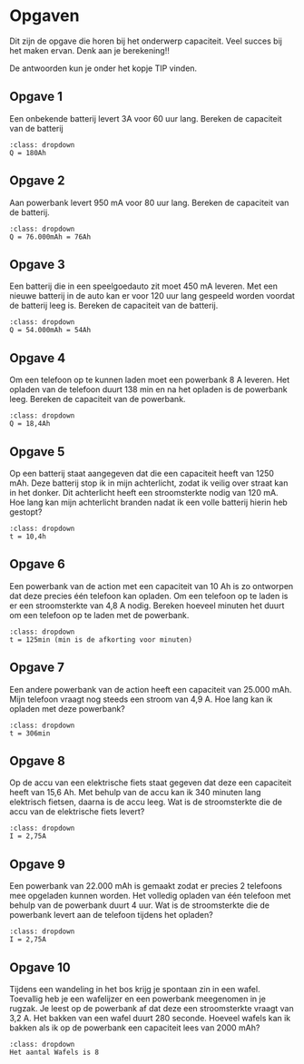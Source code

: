 # Opgaven

Dit zijn de opgave die horen bij het onderwerp capaciteit. Veel succes bij het maken ervan. Denk aan je berekening!!

De antwoorden kun je onder het kopje TIP vinden.

## Opgave 1

Een onbekende batterij levert 3A voor 60 uur lang. Bereken de capaciteit van de batterij
```{tip}
:class: dropdown
Q = 180Ah
```

## Opgave 2

Aan powerbank levert 950 mA voor 80 uur lang. Bereken de capaciteit van de batterij.
```{tip}
:class: dropdown
Q = 76.000mAh = 76Ah
```

## Opgave 3

Een batterij die in een speelgoedauto zit moet 450 mA leveren. Met een nieuwe batterij in de auto kan er voor 120 uur lang gespeeld worden voordat de batterij leeg is. Bereken de capaciteit van de batterij.
```{tip}
:class: dropdown
Q = 54.000mAh = 54Ah
```

## Opgave 4

Om een telefoon op te kunnen laden moet een powerbank 8 A leveren. Het opladen van de telefoon duurt 138 min en na het opladen is de powerbank leeg. Bereken de capaciteit van de powerbank.
```{tip}
:class: dropdown
Q = 18,4Ah
```

## Opgave 5

Op een batterij staat aangegeven dat die een capaciteit heeft van 1250 mAh. Deze batterij stop ik in mijn achterlicht, zodat ik veilig over straat kan in het donker. Dit achterlicht heeft een stroomsterkte nodig van 120 mA. Hoe lang kan mijn achterlicht branden nadat ik een volle batterij hierin heb gestopt?
```{tip}
:class: dropdown
t = 10,4h
```

## Opgave 6

Een powerbank van de action met een capaciteit van 10 Ah is zo ontworpen dat deze precies één telefoon kan opladen. Om een telefoon op te laden is er een stroomsterkte van 4,8 A nodig. Bereken hoeveel minuten het duurt om een telefoon op te laden met de powerbank.
```{tip}
:class: dropdown
t = 125min (min is de afkorting voor minuten)
```

## Opgave 7

Een andere powerbank van de action heeft een capaciteit van 25.000 mAh. Mijn telefoon vraagt nog steeds een stroom van 4,9 A. Hoe lang kan ik opladen met deze powerbank?
```{tip}
:class: dropdown
t = 306min
```

## Opgave 8

Op de accu van een elektrische fiets staat gegeven dat deze een capaciteit heeft van 15,6 Ah. Met behulp van de accu kan ik 340 minuten lang elektrisch fietsen, daarna is de accu leeg. Wat is de stroomsterkte die de accu van de elektrische fiets levert?
```{tip}
:class: dropdown
I = 2,75A
```

## Opgave 9

Een powerbank van 22.000 mAh is gemaakt zodat er precies 2 telefoons mee opgeladen kunnen worden. Het volledig opladen van één telefoon met behulp van de powerbank duurt 4 uur. Wat is de stroomsterkte die de powerbank levert aan de telefoon tijdens het opladen?
```{tip}
:class: dropdown
I = 2,75A
```

## Opgave 10

Tijdens een wandeling in het bos krijg je spontaan zin in een wafel. Toevallig heb je een wafelijzer en een powerbank meegenomen in je rugzak. Je leest op de powerbank af dat deze een stroomsterkte vraagt van 3,2 A. Het bakken van een wafel duurt 280 seconde. Hoeveel wafels kan ik bakken als ik op de powerbank een capaciteit lees van 2000 mAh?
```{tip}
:class: dropdown
Het aantal Wafels is 8
```